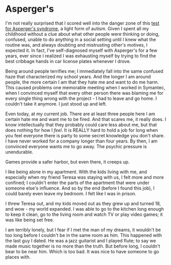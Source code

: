 # Asperger&#039;s

I'm not really surprised that I scored well into the danger zone of this [test for Asperger's syndrome](http://www.wired.com/wired/archive/9.12/aqtest.html), a light form of autism. Given I spent all my childhood without a clue about what other people were thinking or doing, confused, unable to do anything in a social setting until I knew what the routine was, and always doubting and mistrusting other's motives, I expected it. In fact, I've self-diagnosed myself with Asperger's for a few years, ever since I realized I was exhausting myself by trying to find the best cribbage hands in car license plates whenever I drove.

Being around people terrifies me; I immediately fall into the same confused haze that characterized my school years. And the longer I am around people, the more certain I am that they hate me and want to do me harm. This caused problems one memorable meeting when I worked in Symantec, when I convinced myself that every other person there was blaming me for every single thing wrong with the project - I had to leave and go home. I couldn't take it anymore. I just stood up and left.

Even today, at my current job. There are at least three people here I am certain hate me and want me to be fired. And that scares me, it really does. I know intellectually that they probably could care less about me, but that does nothing for how I *feel*. It is REALLY hard to hold a job for long when you feel everyone there is party to some secret knowledge you don't share. I have never worked for a company longer than four years. By then, I am convinced everyone wants me to go away. The psychic pressure is unendurable.

Games provide a safer harbor, but even there, it creeps up.

I like being alone in my apartment. With the kids living with me, and especially when my friend Teresa was staying with us, I felt more and more confined; I couldn't enter the parts of the apartment that were under someone else's influence. And so by the end (before I found this job), I could barely even leave my bedroom. I felt like I was in prison.

I threw Teresa out, and my kids moved out as they grew up and turned 18, and wow - my world expanded. I was able to go to the kitchen long enough to keep it clean, go to the living room and watch TV or play video games; it was like being set free.

I am terribly lonely, but I fear if I met the man of my dreams, it wouldn't be too long before I couldn't be in the same room as him. This happened with the last guy I dated. He was a jazz guitarist and I played flute; to say we made music together is no more than the truth. But before long, I couldn't bear to be near him. Which is too bad. It was nice to have someone to go places with.
